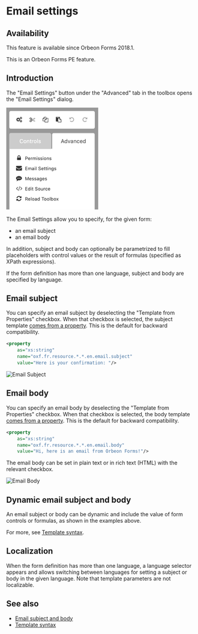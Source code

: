 # Email settings

## Availability

This feature is available since Orbeon Forms 2018.1.

This is an Orbeon Forms PE feature.

## Introduction

The "Email Settings" button under the "Advanced" tab in the toolbox opens the "Email Settings" dialog.

<img src="images/advanced-menu.png" width="245">

The Email Settings allow you to specify, for the given form:

- an email subject
- an email body

In addition, subject and body can optionally be parametrized to fill placeholders with control values or
the result of formulas (specified as XPath expressions).

If the form definition has more than one language, subject and body are specified by language.

## Email subject

You can specify an email subject by deselecting the "Template from Properties" checkbox. When that checkbox is selected, the subject template [comes from a property](../configuration/properties/form-runner/detail-page/email.md#email-subject-and-body). This is the default for backward compatibility.

```xml
<property 
    as="xs:string"
    name="oxf.fr.resource.*.*.en.email.subject"
    value="Here is your confirmation: "/>
```

![Email Subject](images/email-settings-subject.png)

## Email body

You can specify an email body by deselecting the "Template from Properties" checkbox. When that checkbox is selected, the body template [comes from a property](../configuration/properties/form-runner/detail-page/email.md#email-subject-and-body). This is the default for backward compatibility.

```xml
<property 
    as="xs:string"
    name="oxf.fr.resource.*.*.en.email.body"
    value="Hi, here is an email from Orbeon Forms!"/>
```

The email body can be set in plain text or in rich text (HTML) with the relevant checkbox.

![Email Body](images/email-settings-body.png)

## Dynamic email subject and body

An email subject or body can be dynamic and include the value of form controls or formulas, as shown in the examples above.

For more, see [Template syntax](template-syntax.md).

## Localization

When the form definition has more than one language, a language selector appears and allows switching between languages for setting a subject or body in the given language. Note that template parameters are not localizable.

## See also

- [Email subject and body](../configuration/properties/form-runner/detail-page/email.md#email-subject-and-body)
- [Template syntax](template-syntax.md)
